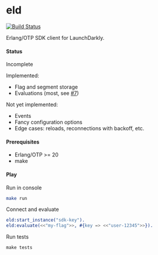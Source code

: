 # eld

[![Build Status](https://travis-ci.org/unix1/eld.svg?branch=master)](https://travis-ci.org/unix1/eld)

Erlang/OTP SDK client for LaunchDarkly.

#### Status
Incomplete

Implemented:
- Flag and segment storage
- Evaluations (most, see [#7](https://github.com/unix1/eld/issues/7))

Not yet implemented:
- Events
- Fancy configuration options
- Edge cases: reloads, reconnections with backoff, etc.

#### Prerequisites

- Erlang/OTP >= 20
- make

#### Play

Run in console
```bash
make run
```

Connect and evaluate
```erlang
eld:start_instance("sdk-key").
eld:evaluate(<<"my-flag">>, #{key => <<"user-12345">>}).
```

Run tests
```dtd
make tests
```
